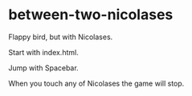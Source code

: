 # between-two-nicolases
Flappy bird, but with Nicolases.

Start with index.html.

Jump with Spacebar.

When you touch any of Nicolases the game will stop.

